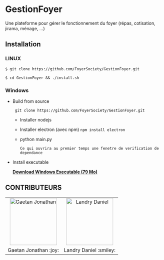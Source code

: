 # GestionFoyer
Une plateforme pour gérer le fonctionnement du foyer (répas, cotisation, jirama,  ménage, ...)


## Installation

### LINUX 

`$ git clone https://github.com/FoyerSociety/GestionFoyer.git`
 
`$ cd GestionFoyer && ./install.sh`


### Windows 
- Build from source
  
  ` git clone https://github.com/FoyerSociety/GestionFoyer.git`
  
    * Installer nodejs
    * Installer electron (avec npm) `npm install electron `
    * python main.py 
    
          Ce qui ouvrira au premier temps une fenetre de verification de dependance
    
 - Install executable
 
     [**Download Windows Executable (79 Mo)**](https://github.com/FoyerSociety/GestionFoyer/releases/download/1.0.0-alpha/foyerApp.exe)
    
    


## CONTRIBUTEURS
<table>
 <tr>
    <td align="center"><a href="gaetan1903.github.com"><img src="https://avatars0.githubusercontent.com/u/43904633?s=460&v=4" width="150px;" height="150px;" alt="Gaetan Jonathan"/> </td>
     <td align="center"><a href="Landris18.github.com"><img src="https://avatars0.githubusercontent.com/u/47665507?s=400&v=4" width="150px;" height="150px;" alt="Landry Daniel"/> </td>
 </tr>
 <tr>
  <td> Gaetan Jonathan :joy: </td>
  <td> Landry Daniel :smiley: </td>
 </tr>
</table>
  
